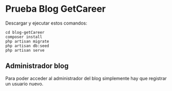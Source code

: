 # Prueba Blog GetCareer

Descargar y ejecutar estos comandos:

```
cd blog-getCareer
composer install
php artisan migrate
php artisan db:seed
php artisan serve
```

## Administrador blog

Para poder acceder al administrador del blog simplemente hay que registrar un usuario nuevo.